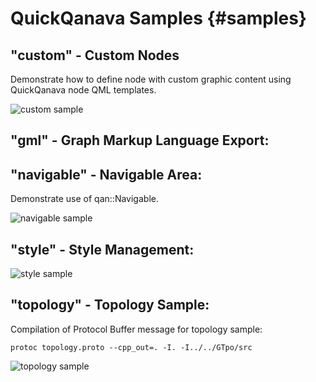 QuickQanava Samples  {#samples}
============================

"custom" - Custom Nodes
------------------

Demonstrate how to define node with custom graphic content using QuickQanava node QML templates.

![custom sample](http://www.delia-strategie.fr/doc/qan/custom.png)

"gml" - Graph Markup Language Export: 
------------------

"navigable" - Navigable Area: 
------------------

Demonstrate use of qan::Navigable.

![navigable sample](http://www.delia-strategie.fr/doc/qan/navigable.png)

"style" - Style Management: 
------------------

![style sample](http://www.delia-strategie.fr/doc/qan/style.png)

"topology" - Topology Sample: 
------------------

Compilation of Protocol Buffer message for topology sample:

~~~~~~~~~~~~~{.cpp}
protoc topology.proto --cpp_out=. -I. -I../../GTpo/src
~~~~~~~~~~~~~

![topology sample](http://www.delia-strategie.fr/doc/qan/topology.png)




